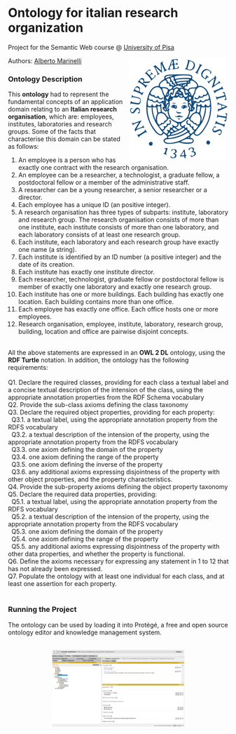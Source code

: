 # Ontology for italian research organization

Project for the Semantic Web course @ [University of Pisa](https://www.unipi.it/index.php/english)

<img src="imgs/unipi_logo.png" align="right" alt="Unipi logo">

Authors: [Alberto Marinelli](https://github.com/AlbertoMarinelli)


### Ontology Description
This **ontology** had to represent the fundamental concepts of an application domain relating to an **Italian research organisation**, which are: employees, institutes, laboratories and research groups. Some of the facts that characterise this domain can be stated as follows:
1. An employee is a person who has exactly one contract with the research organisation.
2. An employee can be a researcher, a technologist, a graduate fellow, a postdoctoral fellow or a member of the administrative staff.
3. A researcher can be a young researcher, a senior researcher or a director.
4. Each employee has a unique ID (an positive integer).
5. A research organisation has three types of subparts: institute, laboratory and research group. The research organisation consists of more than one institute, each institute consists of more than one laboratory, and each laboratory consists of at least one research group.
6. Each institute, each laboratory and each research group have exactly one name (a string).
7. Each institute is identified by an ID number (a positive integer) and the date of its creation.
8. Each institute has exactly one institute director.
9. Each researcher, technologist, graduate fellow or postdoctoral fellow is member of exactly one laboratory and exactly one research group.
10. Each institute has one or more buildings. Each building has exactly one location. Each building contains more than one office.
11. Each employee has exactly one office. Each office hosts one or more employees.
12. Research organisation, employee, institute, laboratory, research group, building, location and office are pairwise disjoint concepts.
<br>
All the above statements are expressed in an <strong>OWL 2 DL</strong> ontology, using the <strong>RDF Turtle</strong> notation.
In addition, the ontology has the following requirements:<br><br>
Q1. Declare the required classes, providing for each class a textual label and a concise textual description of the intension of the class, using the appropriate annotation properties from the RDF Schema vocabulary<br>
Q2. Provide the sub-class axioms defining the class taxonomy<br>
Q3. Declare the required object properties, providing for each property:<br>
  &nbsp; Q3.1. a textual label, using the appropriate annotation property from the RDFS vocabulary<br>
  &nbsp; Q3.2. a textual description of the intension of the property, using the appropriate annotation property from the RDFS vocabulary<br>
  &nbsp; Q3.3. one axiom defining the domain of the property<br>
  &nbsp; Q3.4. one axiom defining the range of the property<br>
  &nbsp; Q3.5. one axiom defining the inverse of the property<br>
  &nbsp; Q3.6. any additional axioms expressing disjointness of the property with other object properties, and the property characteristics.<br>
Q4. Provide the sub-property axioms defining the object property taxonomy<br>
Q5. Declare the required data properties, providing:<br>
  &nbsp; Q5.1. a textual label, using the appropriate annotation property from the RDFS vocabulary<br>
  &nbsp; Q5.2. a textual description of the intension of the property, using the appropriate annotation property from the RDFS vocabulary<br>
  &nbsp; Q5.3. one axiom defining the domain of the property<br>
  &nbsp; Q5.4. one axiom defining the range of the property<br>
  &nbsp; Q5.5. any additional axioms expressing disjointness of the property with other data properties, and whether the property is functional.<br>
Q6. Define the axioms necessary for expressing any statement in 1 to 12 that has not already been expressed.<br>
Q7. Populate the ontology with at least one individual for each class, and at least one assertion for each property.<br><br>


### Running the Project
The ontology can be used by loading it into Protégé, a free and open source ontology editor and knowledge management system.<br>
<br>
<p align="center">
<img src="imgs/ontology_image.png" alt="Ontology image"  width="60%" height="60%">
</p>

